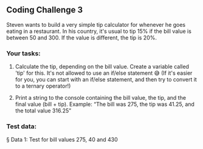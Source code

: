 ## Coding Challenge 3

Steven wants to build a very simple tip calculator for whenever he goes eating in a
restaurant. In his country, it's usual to tip 15% if the bill value is between 50 and
300. If the value is different, the tip is 20%.

### Your tasks:
1. Calculate the tip, depending on the bill value. Create a variable called 'tip' for
this. It's not allowed to use an if/else statement 😅 (If it's easier for you, you can
start with an if/else statement, and then try to convert it to a ternary
operator!)

2. Print a string to the console containing the bill value, the tip, and the final value
(bill + tip). Example: “The bill was 275, the tip was 41.25, and the total value
316.25”

### Test data:
§ Data 1: Test for bill values 275, 40 and 430